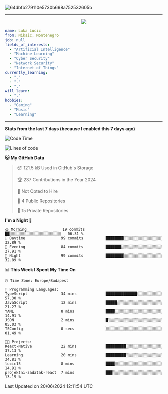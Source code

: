 
![64dbfb279110e5730b698a752532605b](https://github.com/lucic15/lucic15/assets/69390868/e4afab44-0bf1-4690-88ea-dc6e2ac6073f)

***

<p align="center">
  <img align="center" src="https://github-profile-trophy.vercel.app/?username=lucic15&theme=onedark&row=1&column=3" />
</p>

```yaml
name: Luka Lucic
from: Niksic, Montenegro
job: null
fields_of_interests:
  - "Artificial Intelligence"
  - "Machine Learning"
  - "Cyber Security"
  - "Network Security"
  - "Internet of Things"
currently_learning:
  - "."
  - "."
  - "."
will_learn:
  - "."
hobbies:
  - "Gaming"
  - "Music"
  - "Learning"
```

***

**Stats from the last 7 days (because I enabled this 7 days ago)**

<!--START_SECTION:waka-->
![Code Time](http://img.shields.io/badge/Code%20Time-7%20hrs%2019%20mins-blue)

![Lines of code](https://img.shields.io/badge/From%20Hello%20World%20I%27ve%20Written-854.2%20thousand%20lines%20of%20code-blue)

**🐱 My GitHub Data** 

> 📦 121.5 kB Used in GitHub's Storage 
 > 
> 🏆 237 Contributions in the Year 2024
 > 
> 🚫 Not Opted to Hire
 > 
> 📜 4 Public Repositories 
 > 
> 🔑 15 Private Repositories 
 > 
**I'm a Night 🦉** 

```text
🌞 Morning                19 commits          ██░░░░░░░░░░░░░░░░░░░░░░░   06.31 % 
🌆 Daytime                99 commits          ████████░░░░░░░░░░░░░░░░░   32.89 % 
🌃 Evening                84 commits          ███████░░░░░░░░░░░░░░░░░░   27.91 % 
🌙 Night                  99 commits          ████████░░░░░░░░░░░░░░░░░   32.89 % 
```


📊 **This Week I Spent My Time On** 

```text
🕑︎ Time Zone: Europe/Budapest

💬 Programming Languages: 
TypeScript               34 mins             ██████████████░░░░░░░░░░░   57.30 % 
JavaScript               12 mins             █████░░░░░░░░░░░░░░░░░░░░   21.27 % 
YAML                     8 mins              ████░░░░░░░░░░░░░░░░░░░░░   14.91 % 
JSON                     2 mins              █░░░░░░░░░░░░░░░░░░░░░░░░   05.03 % 
TSConfig                 0 secs              ░░░░░░░░░░░░░░░░░░░░░░░░░   01.49 % 

🐱‍💻 Projects: 
React-Native             22 mins             █████████░░░░░░░░░░░░░░░░   37.13 % 
Learning                 20 mins             █████████░░░░░░░░░░░░░░░░   34.81 % 
lucic15                  8 mins              ████░░░░░░░░░░░░░░░░░░░░░   14.91 % 
projektni-zadatak-react  7 mins              ███░░░░░░░░░░░░░░░░░░░░░░   13.15 % 
```


 Last Updated on 20/06/2024 12:11:54 UTC
<!--END_SECTION:waka-->
